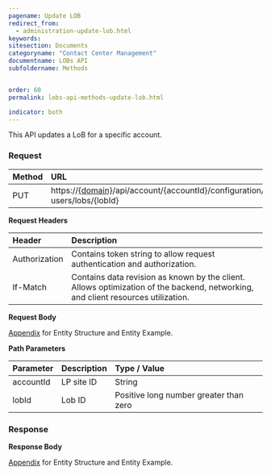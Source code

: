 ```yaml
---
pagename: Update LOB
redirect_from:
  - administration-update-lob.html
keywords:
sitesection: Documents
categoryname: "Contact Center Management"
documentname: LOBs API
subfoldername: Methods


order: 60
permalink: lobs-api-methods-update-lob.html

indicator: both
---
```


This API updates a LoB for a specific account.

### Request

| Method | URL|
 |:--------- | :-------- |
 |PUT|  https://[{domain}](/agent-domain-domain-api.html)/api/account/{accountId}/configuration/le-users/lobs/{lobId}|

**Request Headers**

 |Header | Description|
 |:-------  | :------------  |
 |Authorization | Contains token string to allow request authentication and authorization.|
 |If-Match|  Contains data revision as known by the client. Allows optimization of the backend, networking, and client resources utilization. |

**Request Body**

[Appendix](administration-lobs-appendix.html) for Entity Structure and Entity Example.

**Path Parameters**

| Parameter   |   Description   |  Type / Value |
|:----------- |  :------------  | :--------------|
| accountId   |   LP site ID    |  String  |
| lobId    |    Lob ID      |  Positive long number greater than zero |

### Response

**Response Body**

[Appendix](administration-lobs-appendix.html) for Entity Structure and Entity Example.
